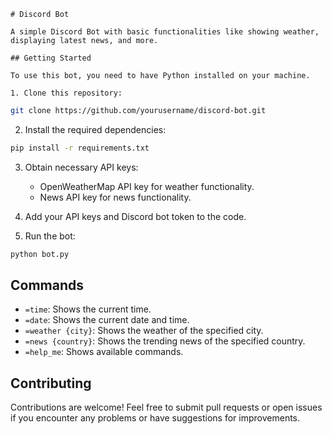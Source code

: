 ```
# Discord Bot

A simple Discord Bot with basic functionalities like showing weather, displaying latest news, and more.

## Getting Started

To use this bot, you need to have Python installed on your machine.

1. Clone this repository:
```

```bash
git clone https://github.com/yourusername/discord-bot.git
```

2. Install the required dependencies:

```bash
pip install -r requirements.txt
```

3. Obtain necessary API keys:

   - OpenWeatherMap API key for weather functionality.
   - News API key for news functionality.

4. Add your API keys and Discord bot token to the code.

5. Run the bot:

```bash
python bot.py
```

## Commands

- `=time`: Shows the current time.
- `=date`: Shows the current date and time.
- `=weather {city}`: Shows the weather of the specified city.
- `=news {country}`: Shows the trending news of the specified country.
- `=help_me`: Shows available commands.

## Contributing

Contributions are welcome! Feel free to submit pull requests or open issues if you encounter any problems or have suggestions for improvements.

